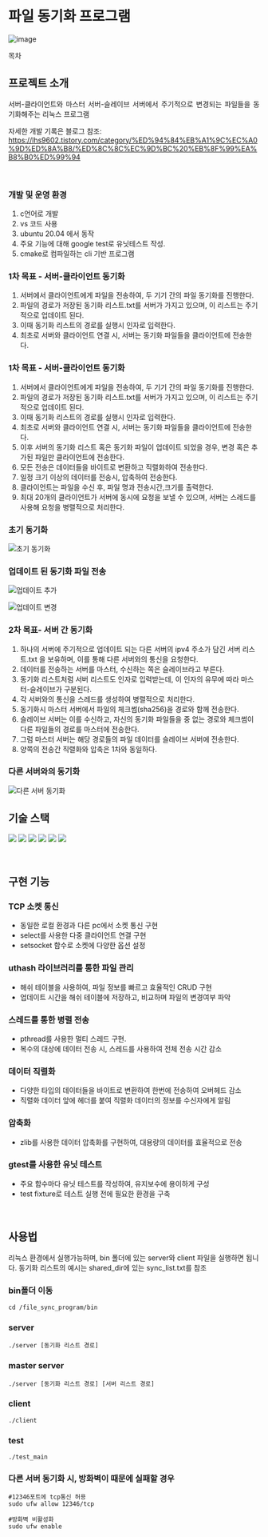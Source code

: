 # 파일 동기화 프로그램


![image](https://github.com/lhs9602/file_sync_program/assets/34961388/342a2007-ca25-4ccb-9104-e6db1bd8c2f7)



목차

## 프로젝트 소개

<p align="justify">
서버-클라이언트와 마스터 서버-슬레이브 서버에서 주기적으로 변경되는 파일들을 동기화해주는 리눅스 프로그램

자세한 개발 기록은 블로그 참조:
https://lhs9602.tistory.com/category/%ED%94%84%EB%A1%9C%EC%A0%9D%ED%8A%B8/%ED%8C%8C%EC%9D%BC%20%EB%8F%99%EA%B8%B0%ED%99%94
</p>

<br>

### 개발 및 운영 환경
1. c언어로 개발
2. vs 코드 사용
3. ubuntu 20.04 에서 동작
4. 주요 기능에 대해 google test로 유닛테스트 작성.
5. cmake로 컴파일하는 cli 기반 프로그램


### 1차 목표 - 서버-클라이언트 동기화
1. 서버에서 클라이언트에게 파일을 전송하여, 두 기기 간의 파일 동기화를 진행한다.
2. 파일의 경로가 저장된 동기화 리스트.txt를 서버가 가지고 있으며, 이 리스트는 주기적으로 업데이트 된다.
3. 이때 동기화 리스트의 경로를 실행시 인자로 입력한다.
4. 최초로 서버와 클라이언트 연결 시, 서버는 동기화 파일들을 클라이언트에 전송한다.

### 1차 목표 - 서버-클라이언트 동기화
1. 서버에서 클라이언트에게 파일을 전송하여, 두 기기 간의 파일 동기화를 진행한다.
2. 파일의 경로가 저장된 동기화 리스트.txt를 서버가 가지고 있으며, 이 리스트는 주기적으로 업데이트 된다.
3. 이때 동기화 리스트의 경로를 실행시 인자로 입력한다.
4. 최초로 서버와 클라이언트 연결 시, 서버는 동기화 파일들을 클라이언트에 전송한다.
5. 이후 서버의 동기화 리스트 혹은 동기화 파일이 업데이트 되었을 경우, 변경 혹은 추가된 파일만 클라이언트에 전송한다.
6. 모든 전송은 데이터들을 바이트로 변환하고 직렬화하여 전송한다.
7. 일정 크기 이상의 데이터를 전송시, 압축하여 전송한다.
8. 클라이언트는 파일을 수신 후, 파일 명과 전송시간,크기를 출력한다.
9. 최대 20개의 클라이언트가 서버에 동시에 요청을 보낼 수 있으며, 서버는 스레드를 사용해 요청을 병렬적으로 처리한다. 

### 초기 동기화
![초기 동기화](https://github.com/lhs9602/file_sync_program/assets/34961388/88dae019-096d-4d23-8084-2c381d206b94)


### 업데이트 된 동기화 파일 전송
![업데이트 추가](https://github.com/lhs9602/file_sync_program/assets/34961388/351afedd-d7f9-448b-a4f2-9e7003a68fd5)


![업데이트 변경](https://github.com/lhs9602/file_sync_program/assets/34961388/fc770359-6b40-4292-8868-1ea6d19531b7)

### 2차 목표- 서버 간 동기화
1. 하나의 서버에 주기적으로 업데이트 되는 다른 서버의 ipv4 주소가 담긴 서버 리스트.txt 을 보유하며, 이를 통해 다른 서버와의 통신을 요청한다.
2. 데이터를 전송하는 서버를 마스터, 수신하는 쪽은 슬레이브라고 부른다.
3. 동기화 리스트처럼 서버 리스트도 인자로 입력받는데, 이 인자의 유무에 따라 마스터-슬레이브가 구분된다.
4. 각 서버와의 통신을 스레드를 생성하여 병렬적으로 처리한다.
5. 동기화시 마스터 서버에서 파일의 체크썸(sha256)을 경로와 함께 전송한다.
6. 슬레이브 서버는 이를 수신하고, 자신의 동기화 파일들을 중 없는 경로와 체크썸이 다른 파일들의 경로를 마스터에 전송한다.
7. 그럼 마스터 서버는 해당 경로들의 파일 데이터를 슬레이브 서버에 전송한다.
8. 양쪽의 전송간 직렬화와 압축은 1차와 동일하다.


### 다른 서버와의 동기화
![다른 서버 동기화](https://github.com/lhs9602/file_sync_program/assets/34961388/d2868be6-e374-4ae3-9f9f-c7c8b7233599)




## 기술 스택
 <img src="https://img.shields.io/badge/c-007396?style=for-the-badge&logo=c&logoColor=white"> <img src="https://img.shields.io/badge/c++-00599?style=for-the-badge&logo=cplusplus&logoColor=white"> <img src="https://img.shields.io/badge/ubuntu-E95420?style=for-the-badge&logo=ubuntu&logoColor=white"> <img src="https://img.shields.io/badge/virtualbox-394EFF?style=for-the-badge&logo=virtualbox&logoColor=white"> <img src="https://img.shields.io/badge/makefile-E95420?style=for-the-badge&logo=makefile&logoColor=white"> <img src="https://img.shields.io/badge/cmake-394EFF?style=for-the-badge&logo=cmake&logoColor=white">

<br>

## 구현 기능

### TCP 소켓 통신
- 동일한 로컬 환경과 다른 pc에서 소켓 통신 구현
- select를 사용한 다중 클라이언트 연결 구현
- setsocket 함수로 소켓에 다양한 옵션 설정

### uthash 라이브러리를 통한 파일 관리
- 해쉬 테이블을 사용하여, 파일 정보를 빠르고 효율적인 CRUD 구현  
- 업데이트 시간을 해쉬 테이블에 저장하고, 비교하며 파일의 변경여부 파악

### 스레드를 통한 병렬 전송
- pthread를 사용한 멀티 스레드 구현.
- 복수의 대상에 데이터 전송 시, 스레드를 사용하여 전체 전송 시간 감소
  
### 데이터 직렬화
- 다양한 타입의 데이터들을 바이트로 변환하여 한번에 전송하여 오버헤드 감소
- 직렬화 데이터 앞에 헤더를 붙여 직렬화 데이터의 정보를 수신자에게 알림

### 압축화
- zlib를 사용한 데이터 압축화를 구현하여, 대용량의 데이터를 효율적으로 전송

### gtest를 사용한 유닛 테스트
- 주요 함수마다 유닛 테스트를 작성하여, 유지보수에 용이하게 구성
- test fixture로 테스트 실행 전에 필요한 환경을 구축

<br>

## 사용법
리눅스 환경에서 실행가능하며, bin 폴더에 있는 server와 client 파일을 실행하면 됩니다.
동기화 리스트의 예시는 shared_dir에 있는 sync_list.txt를 참조

### bin폴더 이동
```
cd /file_sync_program/bin
```

### server
``` 
./server [동기화 리스트 경로]
```

### master server
``` 
./server [동기화 리스트 경로] [서버 리스트 경로]
```

### client
``` 
./client
```

### test
```
./test_main
```

### 다른 서버 동기화 시, 방화벽이 때문에 실패할 경우
```
#12346포트에 tcp통신 허용
sudo ufw allow 12346/tcp
```

```
#방화벽 비활성화
sudo ufw enable
```

<p align="justify">

</p>

<br>
